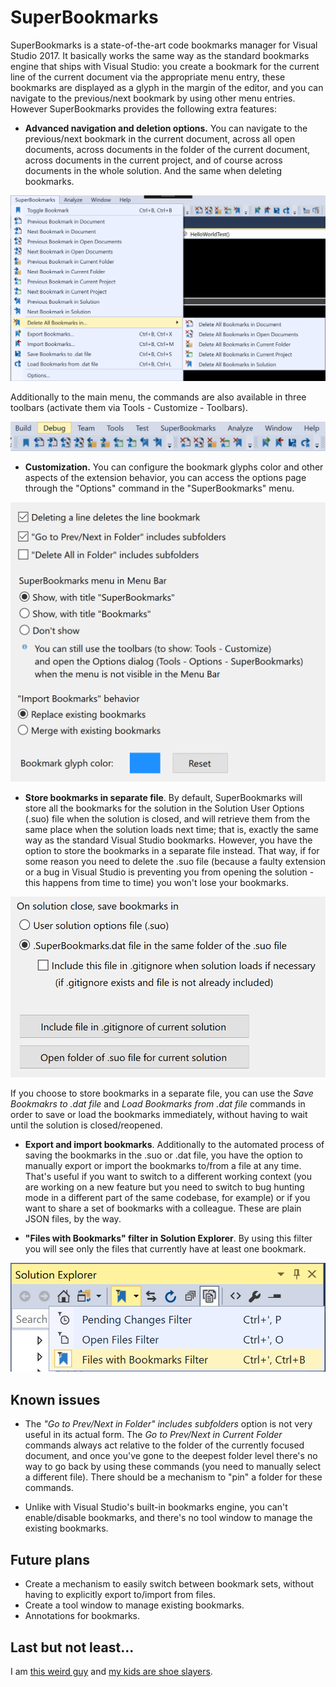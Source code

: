 # SuperBookmarks

SuperBookmarks is a state-of-the-art code bookmarks manager for Visual Studio 2017. It basically works the same way as the standard bookmarks engine that ships with Visual Studio: you create a bookmark for the current line of the current document via the appropriate menu entry, these bookmarks are displayed as a glyph in the margin of the editor, and you can navigate to the previous/next bookmark by using other menu entries. However SuperBookmarks provides the following extra features:

* **Advanced navigation and deletion options.** You can navigate to the previous/next bookmark in the current document, across all open documents, across documents in the folder of the current document, across documents in the current project, and of course across documents in the whole solution. And the same when deleting bookmarks.

![Menu entries](ReadmeImages/Menu.png)

Additionally to the main menu, the commands are also available in three toolbars (activate them via Tools - Customize - Toolbars).

![Menu entries](ReadmeImages/Toolbars.png)

* **Customization.** You can configure the bookmark glyphs color and other aspects of the extension behavior, you can access the options page through the "Options" command in the "SuperBookmarks" menu.

![Menu entries](ReadmeImages/GeneralOptions.png)

* **Store bookmarks in separate file**. By default, SuperBookmarks will store all the bookmarks for the solution in the Solution User Options (.suo) file when the solution is closed, and will retrieve them from the same place when the solution loads next time; that is, exactly the same way as the standard Visual Studio bookmarks. However, you have the option to store the bookmarks in a separate file instead. That way, if for some reason you need to delete the .suo file (because a faulty extension or a bug in Visual Studio is preventing you from opening the solution - this happens from time to time) you won't lose your bookmarks.

![Menu entries](ReadmeImages/StorageOptions.png)

If you choose to store bookmarks in a separate file, you can use the _Save Bookmakrs to .dat file_ and _Load Bookmarks from .dat file_ commands in order to save or load the bookmarks immediately, without having to wait until the solution is closed/reopened.

* **Export and import bookmarks**. Additionally to the automated process of saving the bookmarks in the .suo or .dat file, you have the option to manually export or import the bookmarks to/from a file at any time. That's useful if you want to switch to a different working context (you are working on a new feature but you need to switch to bug hunting mode in a different part of the same codebase, for example) or if you want to share a set of bookmarks with a colleague. These are plain JSON files, by the way.

* **"Files with Bookmarks" filter in Solution Explorer**. By using this filter you will see only the files that currently have at least one bookmark.

![Menu entries](ReadmeImages/SolutionExplorerFilter.png)

## Known issues

* The _"Go to Prev/Next in Folder" includes subfolders_ option is not very useful in its actual form. The _Go to Prev/Next in Current Folder_ commands always act relative to the folder of the currently focused document, and once you've gone to the deepest folder level there's no way to go back by using these commands (you need to manually select a different file). There should be a mechanism to "pin" a folder for these commands.

* Unlike with Visual Studio's built-in bookmarks engine, you can't enable/disable bookmarks, and there's no tool window to manage the existing bookmarks.

## Future plans

* Create a mechanism to easily switch between bookmark sets, without having to explicitly export to/import from files.
* Create a tool window to manage existing bookmarks.
* Annotations for bookmarks.

## Last but not least...

I am [this weird guy](http://stackoverflow.com/users/4574/konamiman?tab=profile) and [my kids are shoe slayers](http://www.konamiman.com/msx/msx-e.html#donate).